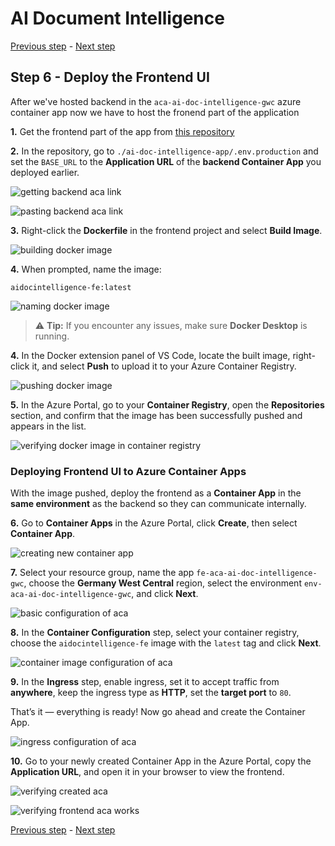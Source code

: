 # AI Document Intelligence

[Previous step](../step-05/README.md) - [Next step](../step-07/README.md)

## Step 6 - Deploy the Frontend UI

After we've hosted backend in the `aca-ai-doc-intelligence-gwc` azure container app now we have to host the fronend part of the application

**1.** Get the frontend part of the app from [this repository](https://github.com/ProgBloger/ai-document-intelligence-fe)

**2.** In the repository, go to `./ai-doc-intelligence-app/.env.production` and set the `BASE_URL` to the **Application URL** of the **backend Container App** you deployed earlier.

![getting backend aca link](sshot-6-1.png)

![pasting backend aca link](sshot-6-2.png)

**3.** Right-click the **Dockerfile** in the frontend project and select **Build Image**.

![building docker image](sshot-6-3.png)

**4.** When prompted, name the image:

```
aidocintelligence-fe:latest
```

![naming docker image](sshot-6-4.png)

> ⚠️ **Tip:** If you encounter any issues, make sure **Docker Desktop** is running.

**4.** In the Docker extension panel of VS Code, locate the built image, right-click it, and select **Push** to upload it to your Azure Container Registry.

![pushing docker image](sshot-6-5.png)

**5.** In the Azure Portal, go to your **Container Registry**, open the **Repositories** section, and confirm that the image has been successfully pushed and appears in the list.

![verifying docker image in container registry](sshot-6-6.png)

### Deploying Frontend UI to Azure Container Apps

With the image pushed, deploy the frontend as a **Container App** in the **same environment** as the backend so they can communicate internally.

**6.** Go to **Container Apps** in the Azure Portal, click **Create**, then select **Container App**.

![creating new container app](sshot-6-7.png)

**7.** Select your resource group, name the app `fe-aca-ai-doc-intelligence-gwc`, choose the **Germany West Central** region, select the environment `env-aca-ai-doc-intelligence-gwc`, and click **Next**.

![basic configuration of aca](sshot-6-8.png)

**8.** In the **Container Configuration** step, select your container registry, choose the `aidocintelligence-fe` image with the `latest` tag and click **Next**.

![container image configuration of aca](sshot-6-9.png)

**9.** In the **Ingress** step, enable ingress, set it to accept traffic from **anywhere**, keep the ingress type as **HTTP**, set the **target port** to `80`.

That’s it — everything is ready! Now go ahead and create the Container App.

![ingress configuration of aca](sshot-6-10.png)

**10.** Go to your newly created Container App in the Azure Portal, copy the **Application URL**, and open it in your browser to view the frontend.

![verifying created aca](sshot-6-11.png)

![verifying frontend aca works](sshot-6-12.png)

[Previous step](../step-05/README.md) - [Next step](../step-07/README.md)